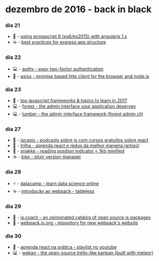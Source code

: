 # dezembro de 2016 - back in black

### dia 21
- :beers: - [using ecmascript 6 (es6/es2015) with angularjs 1.x](https://www.timroes.de/2015/07/29/using-ecmascript-6-es6-with-angularjs-1-x/)
- :coffee: - [best practices for express app structure](https://www.terlici.com/2014/08/25/best-practices-express-structure.html)

### dia 22
- :computer: - [authy - easy two-factor authentication](https://www.authy.com/)
- :beers: - [axios - promise based http client for the browser and node.js](https://github.com/mzabriskie/axios)

### dia 23
- :beers: - [top javascript frameworks & topics to learn in 2017](https://medium.com/javascript-scene/top-javascript-frameworks-topics-to-learn-in-2017-700a397b711#.vjlmllis6)
- :computer: - [forest - the admin interface your application deserves](http://www.forestadmin.com/)
- :computer: - [lumber - the admin interface framework (forest admin cli)](http://www.forestadmin.com/lumber)

### dia 27
- :beers: - [jscasts - podcasts sobre js com cursos gratuitos sobre react](http://jscasts.teachable.com/)
- :beers: - [trilha - aprenda react e redux da melhor maneira (artigo)](http://programadorobjetivo.co/aprenda-react-da-melhor-maneira/)
- :beers: - [snakke - reading position indicator < 1kb minified](https://diogomoretti.github.io/snakke/)
- :coffee: - [kiex - elixir version manager](https://github.com/taylor/kiex)

### dia 28
- :zap: - [datacamp - learn data science online](https://www.datacamp.com/)
- :coffee: - [introdução ao webpack - tableless](https://tableless.com.br/introducao-ao-webpack/)

### dia 29
- :beers: - [js.coach - an opinionated catalog of open source js packages](https://js.coach)
- :beers: - [webpack.js.org - repository for new webpack's website](https://github.com/webpack/webpack.js.org)

### dia 30
- :beers: - [aprenda react na prática - playlist no youtube](https://www.youtube.com/playlist?list=PLXe1Uv1JGlTbrdrcZIZOabEBSpeNeVHD7)
- :computer: - [wekan - the open-source trello-like kanban (built with meteor)](https://github.com/wekan/wekan)

